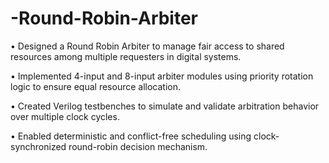 # -Round-Robin-Arbiter
 • Designed a Round Robin Arbiter to manage fair access to shared resources among multiple requesters in digital systems.
 
 • Implemented 4-input and 8-input arbiter modules using priority rotation logic to ensure equal resource allocation.
 
 • Created Verilog testbenches to simulate and validate arbitration behavior over multiple clock cycles.
 
 • Enabled deterministic and conflict-free scheduling using clock-synchronized round-robin decision mechanism.
